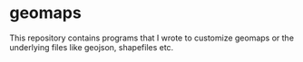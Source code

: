 # geomaps
This repository contains programs that I wrote to customize geomaps or the underlying files like geojson, shapefiles etc.
